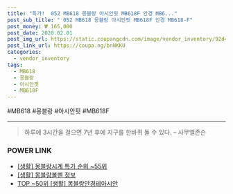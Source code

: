 ```yaml
--- 
title: "특가!  052 MB618 몽블랑 아시안핏 MB618F 안경 MB6..." 
post_sub_title: " 052 MB618 몽블랑 아시안핏 MB618F 안경 MB618-F" 
post_money: ₩ 165,000 
post_date: 2020.02.01 
post_img_url: https://static.coupangcdn.com/image/vendor_inventory/92d4/e4253d69e159d1dcda627250ad6fba4b958f40131c0cb7dcca4362b9caf6.jpg 
post_link_url: https://coupa.ng/bnNKKU 
categories: 
  - vendor_inventory 
tags: 
  - MB618 
  - 몽블랑 
  - 아시안핏 
  - MB618F 
--- 
```

  #MB618 #몽블랑 #아시안핏 #MB618F 
<hr> 

> 하루에 3시간을 걸으면 7년 후에 지구를 한바퀴 돌 수 있다. – 사무엘존슨 


### POWER LINK

* <a href="https://blog.naver.com/sakai111/221784633665" target="_blank"> [생활] 몽블랑시계 특가 순위 ~55위</a>
* <a href="https://blog.naver.com/fasyy4321/221765270749" target="_blank"> [생활] 몽블랑볼펜 정보 </a>
* <a href="https://blog.naver.com/fasyy4321/221777830206" target="_blank"> TOP ~50위 [생활] 몽블랑안경테아시안</a>
